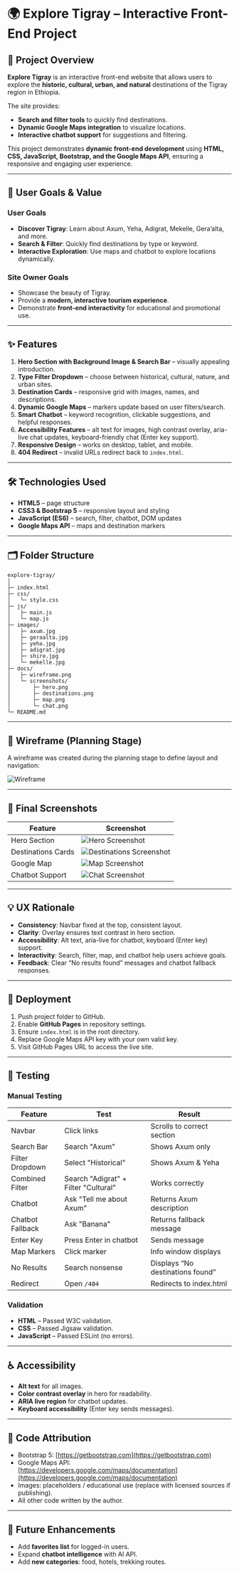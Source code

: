 # 🌍 Explore Tigray – Interactive Front-End Project

## 📖 Project Overview

**Explore Tigray** is an interactive front-end website that allows users to explore the **historic, cultural, urban, and natural** destinations of the Tigray region in Ethiopia.

The site provides:

- **Search and filter tools** to quickly find destinations.
- **Dynamic Google Maps integration** to visualize locations.
- **Interactive chatbot support** for suggestions and filtering.

This project demonstrates **dynamic front-end development** using **HTML, CSS, JavaScript, Bootstrap, and the Google Maps API**, ensuring a responsive and engaging user experience.

---

## 🎯 User Goals & Value

### User Goals

- **Discover Tigray**: Learn about Axum, Yeha, Adigrat, Mekelle, Gera’alta, and more.
- **Search & Filter**: Quickly find destinations by type or keyword.
- **Interactive Exploration**: Use maps and chatbot to explore locations dynamically.

### Site Owner Goals

- Showcase the beauty of Tigray.
- Provide a **modern, interactive tourism experience**.
- Demonstrate **front-end interactivity** for educational and promotional use.

---

## ✨ Features

1. **Hero Section with Background Image & Search Bar** – visually appealing introduction.
2. **Type Filter Dropdown** – choose between historical, cultural, nature, and urban sites.
3. **Destination Cards** – responsive grid with images, names, and descriptions.
4. **Dynamic Google Maps** – markers update based on user filters/search.
5. **Smart Chatbot** – keyword recognition, clickable suggestions, and helpful responses.
6. **Accessibility Features** – alt text for images, high contrast overlay, aria-live chat updates, keyboard-friendly chat (Enter key support).
7. **Responsive Design** – works on desktop, tablet, and mobile.
8. **404 Redirect** – invalid URLs redirect back to `index.html`.

---

## 🛠 Technologies Used

- **HTML5** – page structure
- **CSS3 & Bootstrap 5** – responsive layout and styling
- **JavaScript (ES6)** – search, filter, chatbot, DOM updates
- **Google Maps API** – maps and destination markers

---

## 🗂 Folder Structure

```
explore-tigray/
│
├─ index.html
├─ css/
│   └─ style.css
├─ js/
│   ├─ main.js
│   └─ map.js
├─ images/
│   ├─ axum.jpg
│   ├─ geraalta.jpg
│   ├─ yeha.jpg
│   ├─ adigrat.jpg
│   ├─ shire.jpg
│   └─ mekelle.jpg
├─ docs/
│   ├─ wireframe.png
│   └─ screenshots/
│       ├─ hero.png
│       ├─ destinations.png
│       ├─ map.png
│       └─ chat.png
└─ README.md
```

---

## 🎨 Wireframe (Planning Stage)

A wireframe was created during the planning stage to define layout and navigation:

![Wireframe](docs/wireframe.png)

---

## 📸 Final Screenshots

| Feature            | Screenshot                                                    |
| ------------------ | ------------------------------------------------------------- |
| Hero Section       | ![Hero Screenshot](docs/screenshots/hero.png)                 |
| Destinations Cards | ![Destinations Screenshot](docs/screenshots/destinations.png) |
| Google Map         | ![Map Screenshot](docs/screenshots/map.png)                   |
| Chatbot Support    | ![Chat Screenshot](docs/screenshots/chat.png)                 |

---

## 💡 UX Rationale

- **Consistency**: Navbar fixed at the top, consistent layout.
- **Clarity**: Overlay ensures text contrast in hero section.
- **Accessibility**: Alt text, aria-live for chatbot, keyboard (Enter key) support.
- **Interactivity**: Search, filter, map, and chatbot help users achieve goals.
- **Feedback**: Clear “No results found” messages and chatbot fallback responses.

---

## 🚀 Deployment

1. Push project folder to GitHub.
2. Enable **GitHub Pages** in repository settings.
3. Ensure `index.html` is in the root directory.
4. Replace Google Maps API key with your own valid key.
5. Visit GitHub Pages URL to access the live site.

---

## 🧪 Testing

### Manual Testing

| Feature          | Test                                 | Result                           |
| ---------------- | ------------------------------------ | -------------------------------- |
| Navbar           | Click links                          | Scrolls to correct section       |
| Search Bar       | Search "Axum"                        | Shows Axum only                  |
| Filter Dropdown  | Select "Historical"                  | Shows Axum & Yeha                |
| Combined Filter  | Search "Adigrat" + Filter "Cultural" | Works correctly                  |
| Chatbot          | Ask "Tell me about Axum"             | Returns Axum description         |
| Chatbot Fallback | Ask "Banana"                         | Returns fallback message         |
| Enter Key        | Press Enter in chatbot               | Sends message                    |
| Map Markers      | Click marker                         | Info window displays             |
| No Results       | Search nonsense                      | Displays “No destinations found” |
| Redirect         | Open `/404`                          | Redirects to index.html          |

### Validation

- **HTML** – Passed W3C validation.
- **CSS** – Passed Jigsaw validation.
- **JavaScript** – Passed ESLint (no errors).

---

## ♿ Accessibility

- **Alt text** for all images.
- **Color contrast overlay** in hero for readability.
- **ARIA live region** for chatbot updates.
- **Keyboard accessibility** (Enter key sends messages).

---

## 🙌 Code Attribution

- Bootstrap 5: [https://getbootstrap.com](https://getbootstrap.com)
- Google Maps API: [https://developers.google.com/maps/documentation](https://developers.google.com/maps/documentation)
- Images: placeholders / educational use (replace with licensed sources if publishing).
- All other code written by the author.

---

## 🔮 Future Enhancements

- Add **favorites list** for logged-in users.
- Expand **chatbot intelligence** with AI API.
- Add **new categories**: food, hotels, trekking routes.
